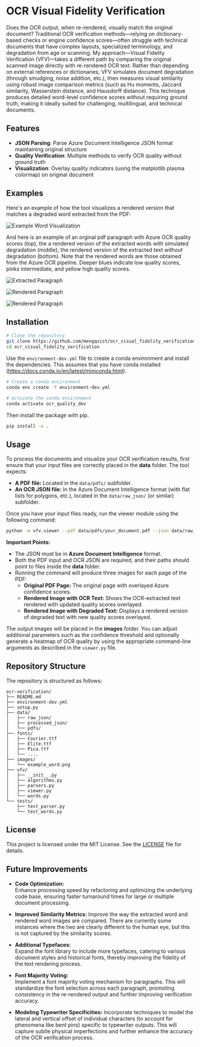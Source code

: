 # OCR Visual Fidelity Verification

Does the OCR output, when re-rendered, visually match the original document? Traditional OCR verification methods—relying on dictionary-based checks or engine confidence scores—often struggle with technical documents that have complex layouts, specialized terminology, and degradation from age or scanning. My approach—Visual Fidelity Verification (VFV)—takes a different path by comparing the original scanned image directly with re-rendered OCR text. Rather than depending on external references or dictionaries, VFV simulates document degradation (through smudging, noise addition, etc.), then measures visual similarity using robust image comparison metrics (such as Hu moments, Jaccard similarity, Wasserstein distance, and Hausdorff distance). This technique produces detailed word-level confidence scores without requiring ground truth, making it ideally suited for challenging, multilingual, and technical documents.


## Features

- **JSON Parsing**: Parse Azure Document Intelligence JSON format maintaining original structure
- **Quality Verification**: Multiple methods to verify OCR quality without ground truth
- **Visualization**: Overlay quality indicators (using the matplotlib plasma colormap) on original document


## Examples

Here's an example of how the tool visualizes a rendered version that matches a degraded word extracted from the PDF:

![Example Word Visualization](images/example_word.png)


And here is an example of an orginal pdf paragraph with Azure OCR quality scores (top), the a rendered version of the extracted words with simulated degradation (middle), the rendered version of the extracted text _without_ degradation (bottom). Note that the rendered words are those obtained from the Azure OCR pipeline. Deeper blues indicate low quality scores, pinks intermediate, and yellow high quality scores.

![Extracted Paragraph](images/extracted_paragraph.png)

![Rendered Paragraph](images/rendered_degraded_paragraph.png)

![Rendered Paragraph](images/rendered_paragraph.png)

## Installation

```bash
# Clone the repository
git clone https://github.com/mengqvist/ocr_visual_fidelity_verification.git
cd ocr_visual_fidelity_verification
```

Use the `environment-dev.yml` file to create a conda environment and install the dependencies. This assumes that you have conda installed (https://docs.conda.io/en/latest/miniconda.html).

```bash
# Create a conda environment
conda env create -f environment-dev.yml

# Activate the conda environment
conda activate ocr_quality_dev
```

Then install the package with pip.

```bash
pip install -e .
```

## Usage

To process the documents and visualize your OCR verification results, first ensure that your input files are correctly placed in the **data** folder. The tool expects:

- **A PDF file:** Located in the `data/pdfs/` subfolder.
- **An OCR JSON file:** In the Azure Document Intelligence format (with flat lists for polygons, etc.), located in the `data/raw_json/` (or similar) subfolder.

Once you have your input files ready, run the viewer module using the following command:

```bash
python -m vfv.viewer --pdf data/pdfs/your_document.pdf --json data/raw_json/your_ocr.json --output images/
```

**Important Points:**

- The JSON must be in **Azure Document Intelligence** format.
- Both the PDF input and OCR JSON are required, and their paths should point to files inside the **data** folder.
- Running the command will produce three images for each page of the PDF:
  - **Original PDF Page:** The original page with overlayed Azure confidence scores.
  - **Rendered Image with OCR Text:** Shows the OCR-extracted text rendered with updated quality scores overlayed.
  - **Rendered Image with Degraded Text:** Displays a rendered version of degraded text with new quality scores overlayed.

The output images will be placed in the **images** folder. You can adjust additional parameters such as the confidence threshold and optionally generate a heatmap of OCR quality by using the appropriate command-line arguments as described in the `viewer.py` file.


## Repository Structure

The repository is structured as follows:

```
ocr-verification/
├── README.md
├── environment-dev.yml
├── setup.py
├── data/
│   ├── raw_json/
│   ├── processed_json/
│   └── pdfs/
├── fonts/
│   ├── Courier.ttf
│   ├── Elite.ttf
│   ├── Pica.ttf
│   └── ....
├── images/
│   └── example_word.png
├── vfv/
│   ├── __init__.py
│   ├── algorithms.py
│   ├── parsers.py
│   ├── viewer.py
│   └── words.py
└── tests/
    ├── test_parser.py
    └── test_words.py
```

## License

This project is licensed under the MIT License. See the [LICENSE](LICENSE) file for details.


## Future Improvements

- **Code Optimization:**  
  Enhance processing speed by refactoring and optimizing the underlying code base, ensuring faster turnaround times for large or multiple document processing.

- **Improved Similarity Metrics:**
  Improve the way the extracted word and rendered word images are compared. There are currently some instances where the two are clearly different to the human eye, but this is not captured by the similarity scores.

- **Additional Typefaces:**  
  Expand the font library to include more typefaces, catering to various document styles and historical fonts, thereby improving the fidelity of the text rendering process.

- **Font Majority Voting:**  
  Implement a font majority voting mechanism for paragraphs. This will standardize the font selection across each paragraph, promoting consistency in the re-rendered output and further improving verification accuracy.

- **Modeling Typewriter Specificities:**
  Incorporate techniques to model the lateral and vertical offset of individual characters (to account for phenomena like bent pins) specific to typewriter outputs. This will capture subtle physical imperfections and further enhance the accuracy of the OCR verification process.
